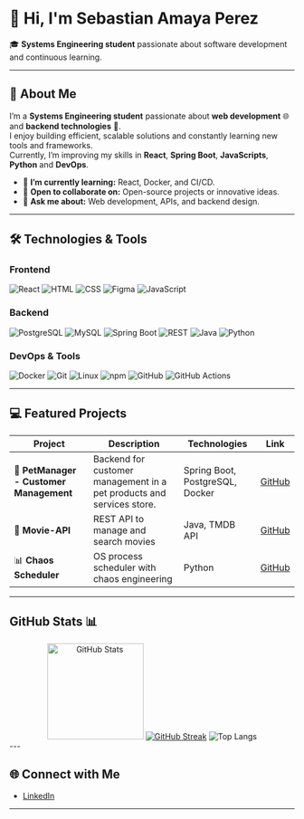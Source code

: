 # 👋 Hi, I'm Sebastian Amaya Perez 
🎓 **Systems Engineering student** passionate about software development and continuous learning.

---

## 🚀 About Me
I’m a **Systems Engineering student** passionate about **web development** 🌐 and **backend technologies** 🤖.  
I enjoy building efficient, scalable solutions and constantly learning new tools and frameworks.  
Currently, I’m improving my skills in **React**, **Spring Boot**, **JavaScripts**, **Python** and **DevOps**.

- 🌱 **I’m currently learning:** React, Docker, and CI/CD.  
- 👯 **Open to collaborate on:** Open-source projects or innovative ideas.  
- 💬 **Ask me about:** Web development, APIs, and backend design.  

---

## 🛠️ Technologies & Tools

### Frontend
![React](https://img.shields.io/badge/React-20232A?style=flat&logo=react&logoColor=61DAFB)
![HTML](https://img.shields.io/badge/HTML-E34F26?style=flat&logo=html5&logoColor=white)
![CSS](https://img.shields.io/badge/CSS-1572B6?style=flat&logo=css3&logoColor=white)
![Figma](https://img.shields.io/badge/Figma-F24E1E?style=flat&logo=figma&logoColor=white)
![JavaScript](https://img.shields.io/badge/JavaScript-F7DF1E?style=flat&logo=javascript&logoColor=black)

### Backend
![PostgreSQL](https://img.shields.io/badge/PostgreSQL-316192?style=flat&logo=postgresql&logoColor=white)
![MySQL](https://img.shields.io/badge/MySQL-4479A1?style=flat&logo=mysql&logoColor=white)
![Spring Boot](https://img.shields.io/badge/Spring_Boot-6DB33F?style=flat&logo=spring-boot&logoColor=white)
![REST](https://img.shields.io/badge/REST-02569B?style=flat&logo=rest&logoColor=white)
![Java](https://img.shields.io/badge/Java-007396?style=flat&logo=java&logoColor=white)
![Python](https://img.shields.io/badge/Python-3776AB?style=flat&logo=python&logoColor=white)

### DevOps & Tools
![Docker](https://img.shields.io/badge/Docker-2496ED?style=flat&logo=docker&logoColor=white)
![Git](https://img.shields.io/badge/Git-F05032?style=flat&logo=git&logoColor=white)
![Linux](https://img.shields.io/badge/Linux-FCC624?style=flat&logo=linux&logoColor=black)
![npm](https://img.shields.io/badge/npm-CB3837?style=flat&logo=npm&logoColor=white)
![GitHub](https://img.shields.io/badge/GitHub-181717?style=flat&logo=github&logoColor=white)
![GitHub Actions](https://img.shields.io/badge/GitHub_Actions-2088FF?style=flat&logo=github-actions&logoColor=white)

---

## 💻 Featured Projects
| Project | Description | Technologies | Link |
|---------|-------------|--------------|------|
| 🌟 **PetManager - Customer Management** | Backend for customer management in a pet products and services store. | Spring Boot, PostgreSQL, Docker  | [GitHub](https://github.com/SAmaya29/Gestor-de-clientes) |
| 🚀 **Movie-API** | REST API to manage and search movies | Java, TMDB API | [GitHub](https://github.com/SAmaya29/API) |
| 📊 **Chaos Scheduler** | OS process scheduler with chaos engineering | Python | [GitHub](https://github.com/SAmaya29/scheduler-chaos-simulator) |

---

## GitHub Stats 📊

<div align="center">
  <img src="https://github-readme-stats.vercel.app/api?username=SAmaya29&show_icons=true&theme=radical" alt="GitHub Stats" height="170px">
  <a href="https://git.io/streak-stats"><img src="https://streak-stats.demolab.com?user=SAmaya29&theme=radical&hide_border=true&border_radius=3.9&locale=en&short_numbers=true" alt="GitHub Streak" /></a>
  <img src="https://github-readme-stats.vercel.app/api/top-langs/?username=SAmaya29&layout=compact&theme=radical&hide=jupyter%20notebook" alt="Top Langs">
</div>
---

## 🌐 Connect with Me

- [LinkedIn](www.linkedin.com/in/samaya29)

---

